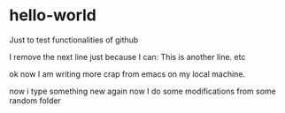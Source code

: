 # hello-world
Just to test functionalities of github

I remove the next line just because I can:
This is another line.
etc

ok now I am writing more crap from emacs on my local machine.


now i type something new again
now I do some modifications from some random folder
